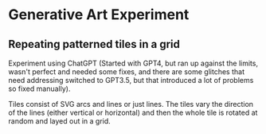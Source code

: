 # Generative Art Experiment
## Repeating patterned tiles in a grid

Experiment using ChatGPT (Started with GPT4, but ran up against the limits, wasn't perfect and needed some fixes, and there are some glitches that need addressing switched to GPT3.5, but that introduced a lot of problems so fixed manually).

Tiles consist of SVG arcs and lines or just lines. The tiles vary the direction of the lines (either vertical or horizontal) and then the whole tile is rotated at random and layed out in a grid.
